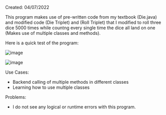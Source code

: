 Created: 04/07/2022

This program makes use of pre-written code from my textbook (Die.java) and modified code (Die Triplet) and (Roll Triplet) that I modified to roll three dice 5000 times while countng every single time the dice all land on one (Makes use of multiple classes and methods).

Here is a quick test of the program: 

![image](https://user-images.githubusercontent.com/104415326/167368472-847f4ab7-f10f-4de9-9271-a411fcc2b92f.png)

![image](https://user-images.githubusercontent.com/104415326/167368536-48a5ab20-a6d1-4726-bc9e-4b8943300c29.png)

Use Cases:

 - Backend calling of multiple methods in different classes 
 - Learning how to use multiple classes

Problems: 

 - I do not see any logical or runtime errors with this program. 
